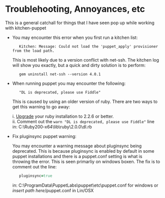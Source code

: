 # Troublehooting, Annoyances, etc

This is a general catchall for things that I have seen pop up while working with kitchen-puppet

- You may encounter this error when you first run a kitchen list:

  ```shell
     Kitchen: Message: Could not load the 'puppet_apply' provisioner from the load path.
  ```

  This is most likely due to a version conflict with net-ssh. The kitchen log will show you exactly,
  but a quick and dirty solution is to perform:

  ```shell
     gem uninstall net-ssh --version 4.0.1
  ```

- When running puppet you may encounter the following:

  ```shell
     "DL is deprecated, please use Fiddle"
  ```

  This is caused by using an older version of ruby. There are two ways to get this warning to go away:

  i. [Upgrade](https://rubyinstaller.org/downloads/) your ruby installation to 2.2.6 or better.  
  ii. Comment out the `warn "DL is deprecated, please use Fiddle"` line in: C:\Ruby200-x64\lib\ruby\2.0.0\dl.rb

- Fix pluginsync puppet warning:

  You may encounter a warning message about pluginsync being deprecated. This is because pluginsync is enabled by default
  in some puppet installations and there is a puppet.conf setting is what is throwing the error. This is seen primarliy
  on windows boxen. The fix is to comment out the line:

  ```ruby
     pluginsync=true
  ```

  in: C:\ProgramData\PuppetLabs\puppet\etc\puppet.conf for windows or *insert path here*/puppet.conf in Lin/OSX
